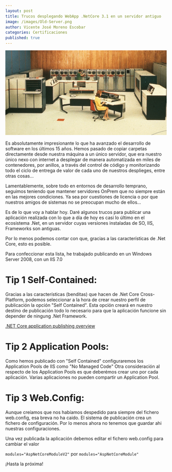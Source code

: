 ```yaml
---
layout: post
title: Trucos desplegando WebApp .NetCore 3.1 en un servidor antiguo
image: /images/Old-Server.png
author: Vicente José Moreno Escobar
categories: Certificaciones 
published: true 
---
```

![Old Server](/images/Old-Server.png)

Es absolutamente impresionante lo que ha avanzado el desarrollo de software en los últimos 15 años. Hemos pasado de copiar carpetas directamente desde nuestra máquina a un único servidor, que era nuestro único nexo con internet a desplegar de manera automatizada en miles de contenedores, por anillos, a través del control de código y monitorizando todo el ciclo de entrega de valor de cada uno de nuestros desplieges, entre otras cosas... 

Lamentablemente, sobre todo en entornos de desarrollo temprano, seguimos teniendo que mantener servidores OnPrem que no siempre están en las mejores condiciones. Ya sea por cuestiones de licencia o por que nuestros amigos de sistemas no se preocupan mucho de ellos...

Es de lo que voy a hablar hoy. Daré algunos trucos para publicar una aplicación realizada con lo que a día de hoy es casi lo último en el ecosistema .Net, en un servidor cuyas versiones instaladas de SO, IIS, Frameworks son antiguas.

Por lo menos podemos contar con que, gracias a las características de .Net Core, esto es posible.

Para confeccionar esta lista, he trabajado publicando en un Windows Server 2008, con un IIS 7.0


# Tip 1 Self-Contained:

Gracias a las características (benditas) que hacen de .Net Core Cross-Platform, podemos seleccionar a la hora de crear nuestro perfil de publicación la opción "Self Contained".
Esta opción creará en nuestro destino de publicación todo lo necesario para que la aplicación funcione sin depender de ningung .Net Framework. 

[.NET Core application publishing overview](https://docs.microsoft.com/en-us/dotnet/core/deploying/) 


# Tip 2 Application Pools:

Como hemos publicado con "Self Contained" configuraremos los Application Pools de IIS como "No Managed Code"
Otra consideración al respecto de los Application Pools es que deberémos crear uno por cada aplicación. Varias aplicaciones no pueden compartir un Application Pool.


# Tip 3 Web.Config:

Aunque creíamos que nos habíamos despedido para siempre del fichero web.config, esa breva no ha caido. El sistema de publicación crea un fichero de configuración. Por lo menos ahora no tenemos que guardar ahi nuestras configuraciones. 

Una vez publicada la aplicación debemos editar el fichero web.config para cambiar el valor 

` modules="AspNetCoreModuleV2" ` 
por 
` modules="AspNetCoreModule" `



¡Hasta la próxima!





